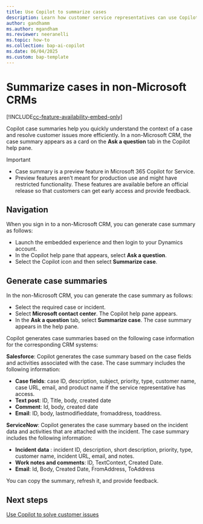 ```yaml
---
title: Use Copilot to summarize cases
description: Learn how customer service representatives can use Copilot to get cases and conversation summaries in Dynamics 365 Contact Center.
author: gandhamm 
ms.author: mgandham 
ms.reviewer: neeranelli 
ms.topic: how-to 
ms.collection: bap-ai-copilot
ms.date: 06/04/2025
ms.custom: bap-template 
---
```


# Summarize cases in non-Microsoft CRMs

[!INCLUDE[cc-feature-availability-embed-only](../includes/cc-feature-availability-embed-only.md)]

Copilot case summaries help you quickly understand the context of a case and resolve customer issues more efficiently. In a non-Microsoft CRM, the case summary appears as a card on the **Ask a question** tab in the Copilot help pane. 

> [!IMPORTANT]
> - Case summary is a preview feature in Microsoft 365 Copilot for Service.
> - Preview features aren’t meant for production use and might have restricted functionality. These features are available before an official release so that customers can get early access and provide feedback.

## Navigation

When you sign in to a non-Microsoft CRM, you can generate case summary as follows:
   - Launch the embedded experience and then login to your Dynamics account.
   - In the Copilot help pane that appears, select **Ask a question**.
   - Select the Copilot icon and then select **Summarize case**.

## Generate case summaries

In the non-Microsoft CRM, you can generate the case summary as follows:

- Select the required case or incident.
- Select **Microsoft contact center**. The Copilot help pane appears.
- In the **Ask a question** tab, select **Summarize case**. The case summary appears in the help pane.

Copilot generates case summaries based on the following case information for the corresponding CRM systems:

**Salesforce**: Copilot generates the case summary based on the case fields and activities associated with the case. The case summary includes the following information:

  - **Case fields**: case ID, description, subject, priority, type, customer name, case URL, email, and product name if the service representative has access.
  - **Text post**: ID, Title, body, created date
  - **Comment**: Id, body, created date
  - **Email**: ID, body, lastmodifieddate, fromaddress, toaddress.

**ServiceNow**: Copilot generates the case summary based on the incident data and activities that are attached with the incident. The case summary includes the following information:

 - **Incident data** : incident ID, description, short description, priority, type, customer name, incident URL, email, and notes.
 - **Work notes and comments**: ID, TextContext, Created Date.
 - **Email**: Id, Body, Created Date, FromAddress, ToAddress


You can copy the summary, refresh it, and provide feedback.

## Next steps

[Use Copilot to solve customer issues](use-copilot-features.md)  

